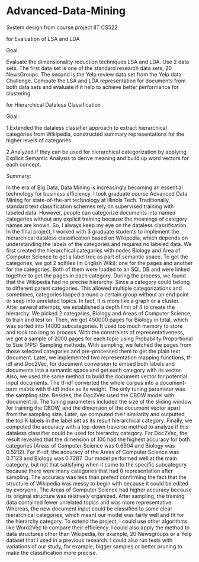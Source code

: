 # Advanced-Data-Mining
System design from course project IIT CS522

for Evaluation of LSA and LDA

Goal:

 Evaluate the dimensionality reduction techniques LSA and LDA. Use 2 data sets. The first data set is one of the standard research data sets, 20 NewsGroups. The second is the Yelp review data set from the Yelp data Challenge. Compute the LSA and LDA representation for documents from both data sets and evaluate if it help to achieve better performance for clustering

for Hierarchical Dataless Classification

Goal:

1.Extended the dataless classifier approach to extract hierarchical categories from Wikipedia, constructed summary representations for the higher levels of categories.

2.Analyzed if they can be used for hierarchical categorization by applying Explicit Semantic Analysis to derive meaning and build up word vectors for each concept.

Summary:

In the era of Big Data, Data Mining is increasingly becoming an essential technology for business efficiency. I took graduate course Advanced Data Mining for state-of-the-art technology at Illinois Tech. Traditionally, standard text classification schemes rely on supervised training with labeled data. However, people can categorize documents into named categories without any explicit training because the meanings of category names are known. So, I always keep my eye on the dataless classification. In the final project, I worked with 3 graduate students to implement the hierarchical dataless classification based on Wikipedia, which depends on understanding the labels of the categories and requires no labeled data. We first created the hierarchical categories with nodes Biology and Area of Computer Science to get a label tree as part of semantic space. To get the categories, we got 2 sqlfiles (in English Wiki): one for the pages and another for the categories. Both of them were loaded to an SQL DB and were linked together to get the pages in each category. During the process, we found that the Wikipedia had no precise hierarchy. Since a category could belong to different parent categories. This allowed multiple categorizations and sometimes, categories looped around a certain group without an end point or seep into unrelated topics. In fact, it is more like a graph or a cluster. After several attempts, we established a depth limit of 4 to create the hierarchy. We picked 2 categories, Biology and Areas of Computer Science, to train and test on. Then, we got 450000 pages for Biology in total, which was sorted into 14000 subcategories. It used too much memory to store and took too long to process. With the constraints of representativeness, we got a sample of 2000 pages for each topic using Probability Proportional to Size (PPS) Sampling methods. With sampling, we fetched the pages from those selected categories and pre-processed them to get the plain text document. Later, we implemented two representation mapping functions, tf-idf and Doc2Vec, for document conversion to embed both labels and documents into a semantic space and get each category with its vector. Also, we used the same method to build the document vector for potential input documents. The tf-idf converted the whole corpus into a document-term matrix with tf-idf index as its weight. The only tuning parameter was the sampling size. Besides, the Doc2Vec used the CBOW model with document id. The tuning parameters included the size of the sliding window for training the CBOW, and the dimension of the document vector apart from the sampling size. Later, we computed their similarity and outputted the top K labels in the label set as its result hierarchical category. Finally, we computed the accuracy with a top-down traverse method to analyze if this dataless classifier could be used for hierarchy category. For Doc2Vec, the result revealed that the dimension of 100 had the highest accuracy for both categories (Areas of Computer Science was 0.6904 and Biology was 0.5212). For tf-idf, the accuracy of the Areas of Computer Science was 0.7123 and Biology was 0.7287. Our model performed well at the main category, but not that satisfying when it came to the specific subcategory because there were many categories that had 0 representation after sampling. The accuracy was less than prefect confirming the fact that the structure of Wikipedia was messy to begin with because it could be edited by everyone. The Areas of Computer Science had higher accuracy because its original structure was relatively organized. After sampling, the training data contained fewer unrelated topics and was more representative. Whereas, the new document input could be classified to some clear hierarchical categories, which meant our model was fairly well and fit for the hierarchy category. To extend the project, I could use other algorithms like Word2Vec to compare their efficiency. I could also apply the method to data structures other than Wikipedia, for example, 20 Newsgroups or a Yelp dataset that I used in a previous research. I could also run tests with variations of our study, for example, bigger samples or better pruning to make the classification more precise.
